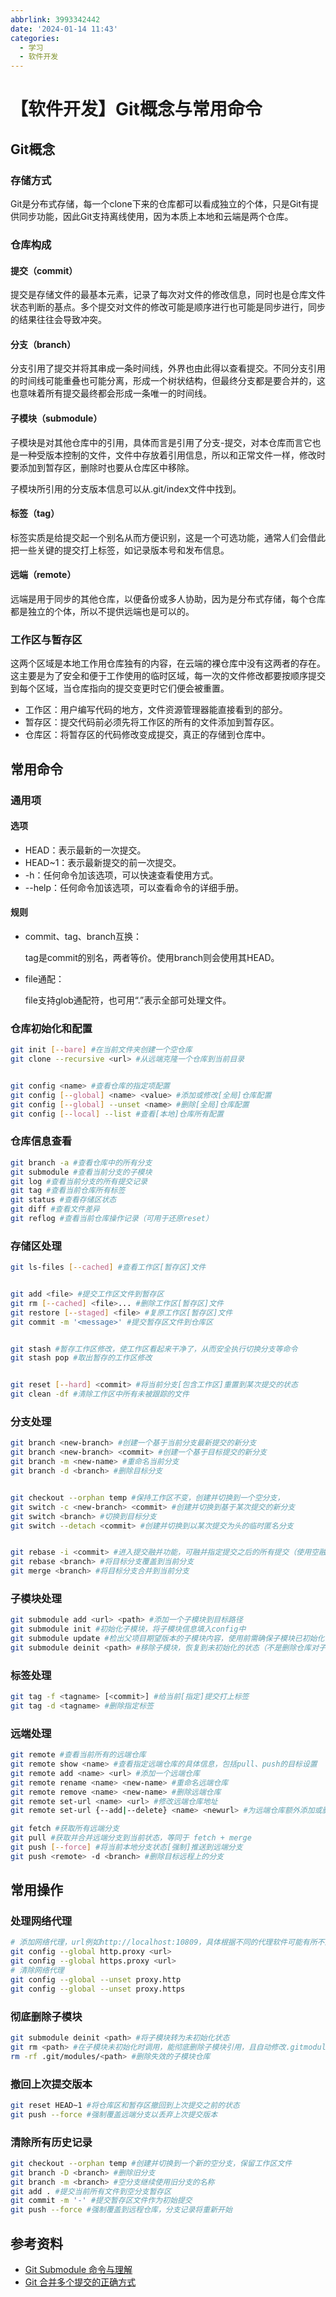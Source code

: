 ```yaml
---
abbrlink: 3993342442
date: '2024-01-14 11:43'
categories:
  - 学习
  - 软件开发
---
```

# 【软件开发】Git概念与常用命令

## Git概念

### 存储方式

Git是分布式存储，每一个clone下来的仓库都可以看成独立的个体，只是Git有提供同步功能，因此Git支持离线使用，因为本质上本地和云端是两个仓库。

### 仓库构成

#### 提交（commit）

提交是存储文件的最基本元素，记录了每次对文件的修改信息，同时也是仓库文件状态判断的基点。多个提交对文件的修改可能是顺序进行也可能是同步进行，同步的结果往往会导致冲突。

#### 分支（branch）

分支引用了提交并将其串成一条时间线，外界也由此得以查看提交。不同分支引用的时间线可能重叠也可能分离，形成一个树状结构，但最终分支都是要合并的，这也意味着所有提交最终都会形成一条唯一的时间线。

#### 子模块（submodule）

子模块是对其他仓库中的引用，具体而言是引用了分支-提交，对本仓库而言它也是一种受版本控制的文件，文件中存放着引用信息，所以和正常文件一样，修改时要添加到暂存区，删除时也要从仓库区中移除。

子模块所引用的分支版本信息可以从.git/index文件中找到。

#### 标签（tag）

标签实质是给提交起一个别名从而方便识别，这是一个可选功能，通常人们会借此把一些关键的提交打上标签，如记录版本号和发布信息。

#### 远端（remote）

远端是用于同步的其他仓库，以便备份或多人协助，因为是分布式存储，每个仓库都是独立的个体，所以不提供远端也是可以的。

### 工作区与暂存区

这两个区域是本地工作用仓库独有的内容，在云端的裸仓库中没有这两者的存在。这主要是为了安全和便于工作使用的临时区域，每一次的文件修改都要按顺序提交到每个区域，当仓库指向的提交变更时它们便会被重置。

- 工作区：用户编写代码的地方，文件资源管理器能直接看到的部分。
- 暂存区：提交代码前必须先将工作区的所有的文件添加到暂存区。
- 仓库区：将暂存区的代码修改变成提交，真正的存储到仓库中。

## 常用命令

### 通用项

#### 选项

- HEAD：表示最新的一次提交。
- HEAD~1：表示最新提交的前一次提交。
- -h：任何命令加该选项，可以快速查看使用方式。
- --help：任何命令加该选项，可以查看命令的详细手册。

#### 规则

- commit、tag、branch互换：

  tag是commit的别名，两者等价。使用branch则会使用其HEAD。

- file通配：

  file支持glob通配符，也可用“.”表示全部可处理文件。

### 仓库初始化和配置

```bash
git init [--bare] #在当前文件夹创建一个空仓库
git clone --recursive <url> #从远端克隆一个仓库到当前目录


git config <name> #查看仓库的指定项配置
git config [--global] <name> <value> #添加或修改[全局]仓库配置
git config [--global] --unset <name> #删除[全局]仓库配置
git config [--local] --list #查看[本地]仓库所有配置
```

### 仓库信息查看

```bash
git branch -a #查看仓库中的所有分支
git submodule #查看当前分支的子模块
git log #查看当前分支的所有提交记录
git tag #查看当前仓库所有标签
git status #查看存储区状态
git diff #查看文件差异
git reflog #查看当前仓库操作记录（可用于还原reset）
```

### 存储区处理

```bash
git ls-files [--cached] #查看工作区[暂存区]文件


git add <file> #提交工作区文件到暂存区
git rm [--cached] <file>... #删除工作区[暂存区]文件
git restore [--staged] <file> #复原工作区[暂存区]文件
git commit -m '<message>' #提交暂存区文件到仓库区


git stash #暂存工作区修改，使工作区看起来干净了，从而安全执行切换分支等命令
git stash pop #取出暂存的工作区修改


git reset [--hard] <commit> #将当前分支[包含工作区]重置到某次提交的状态
git clean -df #清除工作区中所有未被跟踪的文件
```

### 分支处理

```bash
git branch <new-branch> #创建一个基于当前分支最新提交的新分支
git branch <new-branch> <commit> #创建一个基于目标提交的新分支
git branch -m <new-name> #重命名当前分支
git branch -d <branch> #删除目标分支


git checkout --orphan temp #保持工作区不变，创建并切换到一个空分支，
git switch -c <new-branch> <commit> #创建并切换到基于某次提交的新分支
git switch <branch> #切换到目标分支
git switch --detach <commit> #创建并切换到以某次提交为头的临时匿名分支


git rebase -i <commit> #进入提交融并功能，可融并指定提交之后的所有提交（使用空融并配置可以退出该功能）
git rebase <branch> #将目标分支覆盖到当前分支
git merge <branch> #将目标分支合并到当前分支
```

### 子模块处理

```bash
git submodule add <url> <path> #添加一个子模块到目标路径
git submodule init #初始化子模块，将子模块信息填入config中
git submodule update #检出父项目期望版本的子模块内容，使用前需确保子模块已初始化
git submodule deinit <path> #移除子模块，恢复到未初始化的状态（不是删除仓库对子模块的引用）
```

### 标签处理

```bash
git tag -f <tagname> [<commit>] #给当前[指定]提交打上标签
git tag -d <tagname> #删除指定标签
```

### 远端处理

```bash
git remote #查看当前所有的远端仓库
git remote show <name> #查看指定远端仓库的具体信息，包括pull、push的目标设置
git remote add <name> <url> #添加一个远端仓库
git remote rename <name> <new-name> #重命名远端仓库
git remote remove <name> <new-name> #删除远端仓库
git remote set-url <name> <url> #修改远端仓库地址
git remote set-url {--add|--delete} <name> <newurl> #为远端仓库额外添加或删除地址，借此实现多端提交。

git fetch #获取所有远端分支
git pull #获取并合并远端分支到当前状态，等同于 fetch + merge
git push [--force] #将当前本地分支状态[强制]推送到远端分支
git push <remote> -d <branch> #删除目标远程上的分支
```

## 常用操作

### 处理网络代理

```bash
# 添加网络代理，url例如http://localhost:10809，具体根据不同的代理软件可能有所不同。
git config --global http.proxy <url>
git config --global https.proxy <url>
# 清除网络代理
git config --global --unset proxy.http
git config --global --unset proxy.https
```

### 彻底删除子模块

```bash
git submodule deinit <path> #将子模块转为未初始化状态
git rm <path> #在子模块未初始化时调用，能彻底删除子模块引用，且自动修改.gitmodules文件
rm -rf .git/modules/<path> #删除失效的子模块仓库
```

### 撤回上次提交版本

```bash
git reset HEAD~1 #将仓库区和暂存区撤回到上次提交之前的状态
git push --force #强制覆盖远端分支以丢弃上次提交版本
```

### 清除所有历史记录

```bash
git checkout --orphan temp #创建并切换到一个新的空分支，保留工作区文件
git branch -D <branch> #删除旧分支
git branch -m <branch> #空分支继续使用旧分支的名称
git add . #提交当前所有文件到空分支暂存区
git commit -m '-' #提交暂存区文件作为初始提交
git push --force #强制覆盖到远程仓库，分支记录将重新开始
```

## 参考资料

- [Git Submodule 命令与理解](https://zhuanlan.zhihu.com/p/156615362)
- [Git 合并多个提交的正确方式](https://zhuanlan.zhihu.com/p/139321091)
